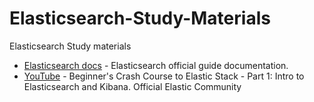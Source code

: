 # Elasticsearch-Study-Materials
Elasticsearch Study materials

- [Elasticsearch docs](https://www.elastic.co/guide/en/elasticsearch/reference/current/index.html) - Elasticsearch official guide documentation. 
- [YouTube](https://www.youtube.com/watch?v=gS_nHTWZEJ8&list=PL_mJOmq4zsHZYAyK606y7wjQtC0aoE6Es) - Beginner's Crash Course to Elastic Stack - Part 1: Intro to Elasticsearch and Kibana. Official Elastic Community
